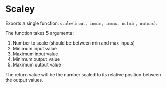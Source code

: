 # Scaley

Exports a single function: `scale(input, inmin, inmax, outmin, outmax)`.

The function takes 5 arguments:

1. Number to scale (should be between min and max inputs)
2. Minimum input value
3. Maximum input value
4. Minimum output value
5. Maximum output value

The return value will be the number scaled to its relative position between the
output values.
